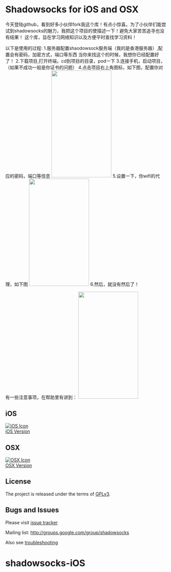 


Shadowsocks for iOS and OSX
===========================

今天登陆github，看到好多小伙伴fork我这个库！有点小惊喜。为了小伙伴们能尝试到shadowsocks的魅力，我把这个项目的使描述一下！避免大家苦苦追寻也没有结果！
这个库，旨在学习网络知识以及方便平时查找学习资料！

以下是使用的过程:
1.服务器配置shaodowsock服务端（我的是香港服务器）,配置会有密码，加密方式，端口等东西
  当你来找这个的时候，我想你已经配置好了！
2.下载项目,打开终端，cd到项目的目录，pod一下
3.连接手机，启动项目，（如果不成功一般是你证书的问题）
4.点击项目右上角图标，如下图，配置你对应的密码，端口等信息
<img width="187.5" height="333.5" src="https://github.com/WuChuming/shadowsocks-iOS/blob/master/IMG_2837.PNG"/>
5.设置一下，你wifi的代理，如下图
<img width="187.5" height="333.5" src="https://github.com/WuChuming/shadowsocks-iOS/blob/master/IMG_2835.jpg"/>
6.然后，就没有然后了！

有一些注意事项，在帮助里有讲到：
<img width="187.5" height="333.5" src="https://github.com/WuChuming/shadowsocks-iOS/blob/master/IMG_2839.jpg"/>


iOS
-----
[![iOS Icon](https://raw.github.com/shadowsocks/shadowsocks-iOS/master/ios_128.png)](https://github.com/shadowsocks/shadowsocks-iOS/wiki/Help)  
[iOS Version](https://github.com/shadowsocks/shadowsocks-iOS/wiki/Help)

OSX
-----
[![OSX Icon](https://raw.github.com/shadowsocks/shadowsocks-iOS/master/osx_128.png)](https://github.com/shadowsocks/shadowsocks-iOS/wiki/Shadowsocks-for-OSX-Help)  
[OSX Version](https://github.com/shadowsocks/shadowsocks-iOS/wiki/Shadowsocks-for-OSX-Help)

License
-------
The project is released under the terms of [GPLv3](https://raw.github.com/shadowsocks/shadowsocks-iOS/master/LICENSE).

Bugs and Issues
----------------

Please visit [issue tracker](https://github.com/shadowsocks/shadowsocks-iOS/issues?state=open)

Mailing list: http://groups.google.com/group/shadowsocks

Also see [troubleshooting](https://github.com/clowwindy/shadowsocks/wiki/Troubleshooting)
# shadowsocks-iOS
